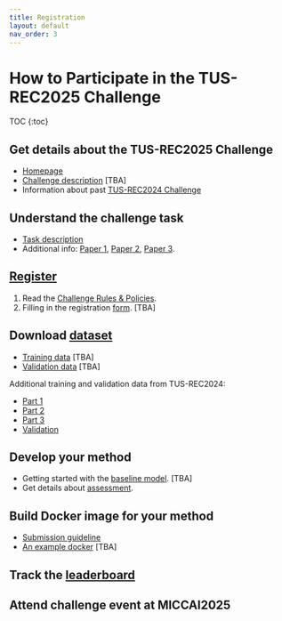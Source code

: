 ```yaml
---
title: Registration
layout: default
nav_order: 3
---
```


# How to Participate in the TUS-REC2025 Challenge

TOC
{:toc}

## Get details about the TUS-REC2025 Challenge

* [Homepage](index2025.md)
* <a href="TBA" target="_blank">Challenge description</a> [TBA]
* Information about past [TUS-REC2024 Challenge](TUS-REC2024.md)

## Understand the challenge task

* [Task description](task2025.md)
* Additional info:
    <a href="https://link.springer.com/chapter/10.1007/978-3-031-72083-3_64" target="_blank">Paper 1</a>,
    <a href="https://ieeexplore.ieee.org/abstract/document/10230773" target="_blank">Paper 2</a>,
    <a href="https://ieeexplore.ieee.org/abstract/document/10288201" target="_blank">Paper 3</a>.
    

## [Register](registration2025.md)

1. Read the [Challenge Rules & Policies](policies2025.html).
2. Filling in the registration <a href="TBA" target="_blank">form</a>. [TBA]

##  Download [dataset](data2025.md)

* <a href="TBA" target="_blank">Training data</a> [TBA]
* <a href="TBA" target="_blank">Validation data</a> [TBA]

Additional training and validation data from TUS-REC2024:

* <a href="https://zenodo.org/doi/10.5281/zenodo.11178508" target="_blank">Part 1</a>
* <a href="https://zenodo.org/doi/10.5281/zenodo.11180794" target="_blank">Part 2</a>
* <a href="https://zenodo.org/doi/10.5281/zenodo.11355499" target="_blank">Part 3</a>
* <a href="https://zenodo.org/doi/10.5281/zenodo.12979481" target="_blank">Validation</a>


## Develop your method

* Getting started with the <a href="TBA" target="_blank">baseline model</a>. [TBA]
* Get details about [assessment](assessment2025.md).

## Build Docker image for your method

* [Submission guideline](submission2025.md)
* <a href="TBA" target="_blank">An example docker</a> [TBA]

## Track the [leaderboard](leaderboard2025.md)

## Attend challenge event at MICCAI2025





